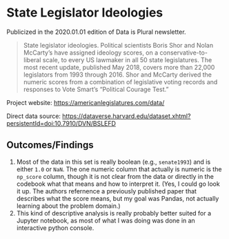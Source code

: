 # State Legislator Ideologies

Publicized in the 2020.01.01 edition of Data is Plural newsletter.

> State legislator ideologies. Political scientists Boris Shor and Nolan McCarty’s have assigned ideology scores, on a conservative-to-liberal scale, to every US lawmaker in all 50 state legislatures. The most recent update, published May 2018, covers more than 22,000 legislators from 1993 through 2016. Shor and McCarty derived the numeric scores from a combination of legislative voting records and responses to Vote Smart’s “Political Courage Test.”

Project website: https://americanlegislatures.com/data/

Direct data source: https://dataverse.harvard.edu/dataset.xhtml?persistentId=doi:10.7910/DVN/BSLEFD

## Outcomes/Findings

1. Most of the data in this set is really boolean (e.g., `senate1993`) and is either `1.0` or `NaN`. The one numeric column that actually is numeric is the `np_score` column, though it is not clear from the data or directly in the codebook what that means and how to interpret it. (Yes, I could go look it up. The authors refernence a previously published paper that describes what the score means, but my goal was Pandas, not actually learning about the problem domain.)
2. This kind of descriptive analysis is really probably better suited for a Jupyter notebook, as most of what I was doing was done in an interactive python console.